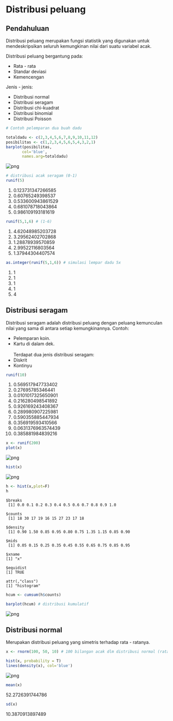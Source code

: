 # Distribusi peluang

## Pendahuluan

Distribusi peluang merupakan fungsi statistik yang digunakan untuk mendeskripsikan seluruh kemungkinan nilai dari suatu variabel acak. 

Distribusi peluang bergantung pada:
* Rata - rata
* Standar deviasi
* Kemencengan

Jenis - jenis:
* Distribusi normal
* Distribusi seragam
* Distribusi chi-kuadrat
* Distribusi binomial
* Distribusi Poisson


```R
# Contoh pelemparan dua buah dadu

totaldadu <- c(2,3,4,5,6,7,8,9,10,11,12)
posibilitas <- c(1,2,3,4,5,6,5,4,3,2,1)
barplot(posibilitas,
       col='blue',
       names.arg=totaldadu)
```


![png](output_5_0.png)



```R
# distribusi acak seragam (0-1)
runif(5)
```


<ol class=list-inline>
	<li>0.123731347266585</li>
	<li>0.60765249398537</li>
	<li>0.533600943861529</li>
	<li>0.681078718043864</li>
	<li>0.986109193181619</li>
</ol>




```R
runif(5,1,6) # (1-6)
```


<ol class=list-inline>
	<li>4.62048985203728</li>
	<li>3.29562402702868</li>
	<li>1.28878939570859</li>
	<li>2.99522116803564</li>
	<li>1.37944304407574</li>
</ol>




```R
as.integer(runif(5,1,6)) # simulasi lempar dadu 5x
```


<ol class=list-inline>
	<li>1</li>
	<li>1</li>
	<li>1</li>
	<li>1</li>
	<li>4</li>
</ol>



## Distribusi seragam

Distribusi seragam adalah distribusi peluang dengan peluang kemunculan nilai yang sama di antara setiap kemungkinannya. Contoh:
* Pelemparan koin.
* Kartu di dalam dek.
<br><br>
Terdapat dua jenis distribusi seragam:
* Diskrit
* Kontinyu


```R
runif(10)
```


<ol class=list-inline>
	<li>0.569517947733402</li>
	<li>0.27695785346441</li>
	<li>0.0101017325650901</li>
	<li>0.216280498541892</li>
	<li>0.926169243408367</li>
	<li>0.289980907225981</li>
	<li>0.590355885447934</li>
	<li>0.356919593410566</li>
	<li>0.0631376963574439</li>
	<li>0.385881984839216</li>
</ol>




```R
x <- runif(200)
plot(x)
```


![png](output_12_0.png)



```R
hist(x)
```


![png](output_13_0.png)



```R
h <- hist(x,plot=F)
h
```


    $breaks
     [1] 0.0 0.1 0.2 0.3 0.4 0.5 0.6 0.7 0.8 0.9 1.0
    
    $counts
     [1] 18 30 17 19 16 15 27 23 17 18
    
    $density
     [1] 0.90 1.50 0.85 0.95 0.80 0.75 1.35 1.15 0.85 0.90
    
    $mids
     [1] 0.05 0.15 0.25 0.35 0.45 0.55 0.65 0.75 0.85 0.95
    
    $xname
    [1] "x"
    
    $equidist
    [1] TRUE
    
    attr(,"class")
    [1] "histogram"



```R
hcum <- cumsum(h$counts)
```


```R
barplot(hcum) # distribusi kumulatif
```


![png](output_16_0.png)


## Distribusi normal

Merupakan distribusi peluang yang simetris terhadap rata - ratanya.


```R
x <- rnorm(100, 50, 10) # 100 bilangan acak dlm distribusi normal (rata2 = 50, sd = 10)
```


```R
hist(x, probability = T)
lines(density(x), col='blue')
```


![png](output_20_0.png)



```R
mean(x)
```


52.2726391744786



```R
sd(x)
```


10.3870913897489

